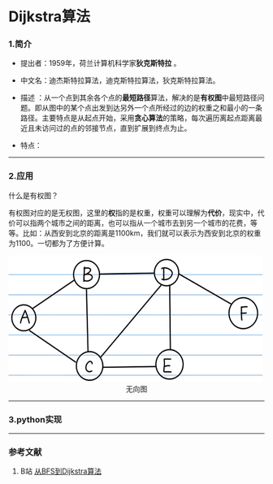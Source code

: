 # Dijkstra算法
### 1.简介

- 提出者：1959年，荷兰计算机科学家**狄克斯特拉** 。

- 中文名：迪杰斯特拉算法，迪克斯特拉算法，狄克斯特拉算法。

- 描述 ：从一个点到其余各个点的**最短路径**算法，解决的是**有权图**中最短路径问题。即从图中的某个点出发到达另外一个点所经过的边的权重之和最小的一条路径。主要特点是从起点开始，采用**贪心算法**的策略，每次遍历离起点距离最近且未访问过的点的邻接节点，直到扩展到终点为止。

- 特点：

---

### 2.应用

什么是有权图？

有权图对应的是无权图，这里的**权**指的是权重，权重可以理解为**代价**，现实中，代价可以指两个城市之间的距离，也可以指从一个城市去到另一个城市的花费，等等。比如：从西安到北京的距离是1100km，我们就可以表示为西安到北京的权重为1100。一切都为了方便计算。

 <img src="..\pictures\no-weight.png" title="无向图" style="width:500px; height:250px">
 <center>无向图</center>


---

### 3.python实现

---

### 参考文献

1. B站 [从BFS到Dijkstra算法](https://www.bilibili.com/video/BV1ts41157Sy/?spm_id_from=333.788.recommend_more_video.-1)
